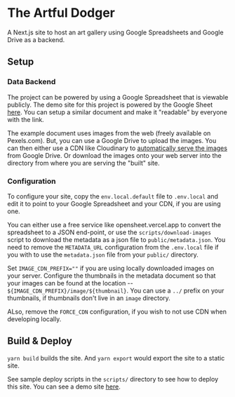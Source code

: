 # The Artful Dodger

A Next.js site to host an art gallery using Google Spreadsheets and Google
Drive as a backend.

## Setup

### Data Backend

The project can be powered by using a Google Spreadsheet that is viewable
publicly. The demo site for this project is powered by the Google Sheet
[here](https://docs.google.com/spreadsheets/d/134_5I84cpDHYFCfCgr1V7p8ArxeNPlOMcS1-D5E3jxk/). You
can setup a similar document and make it "readable" by everyone with the link.

The example document uses images from the web (freely available on
Pexels.com). But, you can use a Google Drive to upload the images. You can then
either use a CDN like Cloudinary to [automatically serve the
images](https://cloudinary.com/documentation/fetch_remote_images#auto_upload_remote_resources)
from Google Drive. Or download the images onto your web server into the
directory from where you are serving the "built" site.

### Configuration

To configure your site, copy the `env.local.default` file to `.env.local` and
edit it to point to your Google Spreadsheet and your CDN, if you are using one.

You can either use a free service like opensheet.vercel.app to convert the
spreadsheet to a JSON end-point, or use the `scripts/download-images` script to
download the metadata as a json file to `public/metadata.json`. You need to
remove the `METADATA_URL` configuration from the `.env.local` file if you with
to use the `metadata.json` file from your `public/` directory.

Set `IMAGE_CDN_PREFIX=""` if you are using locally downloaded images on your
server. Configure the thumbnails in the metadata document so that your images
can be found at the location -- `${IMAGE_CDN_PREFIX}/image/${thumbnail}`. You
can use a `../` prefix on your thumbnails, if thumbnails don't live in an
`image` directory.

ALso, remove the `FORCE_CDN` configuration, if you wish to not use CDN when
developing locally.

## Build & Deploy

`yarn build` builds the site. And `yarn export` would export the site to a
static site.

See sample deploy scripts in the `scripts/` directory to see how to deploy this
site. You can see a demo site [here](https://punchagan.github.io/artful-dodger/).
